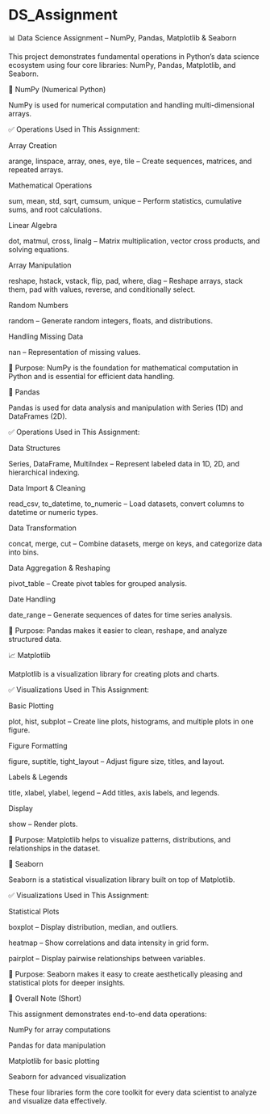 # DS_Assignment

📊 Data Science Assignment – NumPy, Pandas, Matplotlib & Seaborn

This project demonstrates fundamental operations in Python’s data science ecosystem using four core libraries: NumPy, Pandas, Matplotlib, and Seaborn.

🔢 NumPy (Numerical Python)

NumPy is used for numerical computation and handling multi-dimensional arrays.

✅ Operations Used in This Assignment:

Array Creation

arange, linspace, array, ones, eye, tile – Create sequences, matrices, and repeated arrays.

Mathematical Operations

sum, mean, std, sqrt, cumsum, unique – Perform statistics, cumulative sums, and root calculations.

Linear Algebra

dot, matmul, cross, linalg – Matrix multiplication, vector cross products, and solving equations.

Array Manipulation

reshape, hstack, vstack, flip, pad, where, diag – Reshape arrays, stack them, pad with values, reverse, and conditionally select.

Random Numbers

random – Generate random integers, floats, and distributions.

Handling Missing Data

nan – Representation of missing values.

🔎 Purpose: NumPy is the foundation for mathematical computation in Python and is essential for efficient data handling.

🐼 Pandas

Pandas is used for data analysis and manipulation with Series (1D) and DataFrames (2D).

✅ Operations Used in This Assignment:

Data Structures

Series, DataFrame, MultiIndex – Represent labeled data in 1D, 2D, and hierarchical indexing.

Data Import & Cleaning

read_csv, to_datetime, to_numeric – Load datasets, convert columns to datetime or numeric types.

Data Transformation

concat, merge, cut – Combine datasets, merge on keys, and categorize data into bins.

Data Aggregation & Reshaping

pivot_table – Create pivot tables for grouped analysis.

Date Handling

date_range – Generate sequences of dates for time series analysis.

🔎 Purpose: Pandas makes it easier to clean, reshape, and analyze structured data.

📈 Matplotlib

Matplotlib is a visualization library for creating plots and charts.

✅ Visualizations Used in This Assignment:

Basic Plotting

plot, hist, subplot – Create line plots, histograms, and multiple plots in one figure.

Figure Formatting

figure, suptitle, tight_layout – Adjust figure size, titles, and layout.

Labels & Legends

title, xlabel, ylabel, legend – Add titles, axis labels, and legends.

Display

show – Render plots.

🔎 Purpose: Matplotlib helps to visualize patterns, distributions, and relationships in the dataset.

🌈 Seaborn

Seaborn is a statistical visualization library built on top of Matplotlib.

✅ Visualizations Used in This Assignment:

Statistical Plots

boxplot – Display distribution, median, and outliers.

heatmap – Show correlations and data intensity in grid form.

pairplot – Display pairwise relationships between variables.

🔎 Purpose: Seaborn makes it easy to create aesthetically pleasing and statistical plots for deeper insights.

📝 Overall Note (Short)

This assignment demonstrates end-to-end data operations:

NumPy for array computations

Pandas for data manipulation

Matplotlib for basic plotting

Seaborn for advanced visualization

These four libraries form the core toolkit for every data scientist to analyze and visualize data effectively.
